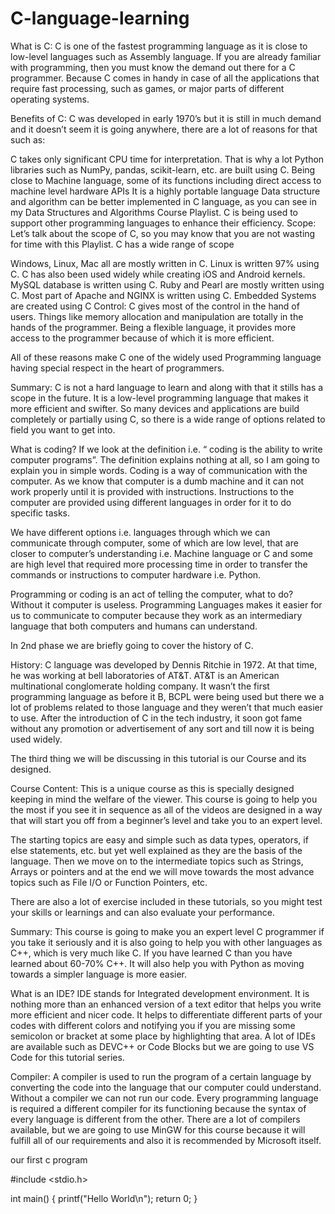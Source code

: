 # C-language-learning
What is C:
C is one of the fastest programming language as it is close to low-level languages such as Assembly language. If you are already familiar with programming, then you must know the demand out there for a C programmer. Because C comes in handy in case of all the applications that require fast processing, such as games, or major parts of different operating systems.

Benefits of C:
C was developed in early 1970’s but it is still in much demand and it doesn’t seem it is going anywhere, there are a lot of reasons for that such as:

C takes only significant CPU time for interpretation. That is why a lot Python libraries such as NumPy, pandas, scikit-learn, etc. are built using C.
Being close to Machine language, some of its functions including direct access to machine level hardware APIs
It is a highly portable language
Data structure and algorithm can be better implemented in C language, as you can see in my Data Structures and Algorithms Course Playlist.
C is being used to support other programming languages to enhance their efficiency.
Scope:
Let’s talk about the scope of C, so you may know that you are not wasting for time with this Playlist. C has a wide range of scope

Windows, Linux, Mac all are mostly written in C. Linux is written 97% using C.
C has also been used widely while creating iOS and Android kernels.
MySQL database is written using C.
Ruby and Pearl are mostly written using C.
Most part of Apache and NGINX is written using C.
Embedded Systems are created using C
Control:
C gives most of the control in the hand of users. Things like memory allocation and manipulation are totally in the hands of the programmer. Being a flexible language, it provides more access to the programmer because of which it is more efficient.

All of these reasons make C one of the widely used Programming language having special respect in the heart of programmers.

Summary:
C is not a hard language to learn and along with that it stills has a scope in the future. It is a low-level programming language that makes it more efficient and swifter. So many devices and applications are build completely or partially using C, so there is a wide range of options related to field you want to get into.

What is coding?
If we look at the definition i.e. “ coding is the ability to write computer programs”. The definition explains nothing at all, so I am going to explain you in simple words. Coding is a way of communication with the computer. As we know that computer is a dumb machine and it can not work properly until it is provided with instructions. Instructions to the computer are provided using different languages in order for it to do specific tasks.

We have different options i.e. languages through which we can communicate through computer, some of which are low level, that are closer to computer’s understanding i.e. Machine language or C and some are high level that required more processing time in order to transfer the commands or instructions to computer hardware i.e. Python.

Programming or coding is an act of telling the computer, what to do? Without it computer is useless. Programming Languages makes it easier for us to communicate to computer because they work as an intermediary language that both computers and humans can understand.

In 2nd phase we are briefly going to cover the history of C.

History:
C language was developed by Dennis Ritchie in 1972. At that time, he was working at bell laboratories of AT&T. AT&T is an American multinational conglomerate holding company. It wasn’t the first programming language as before it B, BCPL were being used but there we a lot of problems related to those language and they weren’t that much easier to use. After the introduction of C in the tech industry, it soon got fame without any promotion or advertisement of any sort and till now it is being used widely.

The third thing we will be discussing in this tutorial is our Course and its designed.

Course Content:
This is a unique course as this is specially designed keeping in mind the welfare of the viewer. This course is going to help you the most if you see it in sequence as all of the videos are designed in a way that will start you off from a beginner’s level and take you to an expert level.

The starting topics are easy and simple such as data types, operators, if else statements, etc. but yet well explained as they are the basis of the language. Then we move on to the intermediate topics such as Strings, Arrays or pointers and at the end we will move towards the most advance topics such as File I/O or Function Pointers, etc.

There are also a lot of exercise included in these tutorials, so you might test your skills or learnings and can also evaluate your performance.

Summary:
This course is going to make you an expert level C programmer if you take it seriously and it is also going to help you with other languages as C++, which is very much like C. If you have learned C than you have learned about 60-70% C++. It will also help you with Python as moving towards a simpler language is more easier.


What is an IDE?
IDE stands for Integrated development environment. It is nothing more than an enhanced version of a text editor that helps you write more efficient and nicer code. It helps to differentiate different parts of your codes with different colors and notifying you if you are missing some semicolon or bracket at some place by highlighting that area. A lot of IDEs are available such as DEVC++ or Code Blocks but we are going to use VS Code for this tutorial series.

Compiler:
A compiler is used to run the program of a certain language by converting the code into the language that our computer could understand. Without a compiler we can not run our code. Every programming language is required a different compiler for its functioning because the syntax of every language is different from the other. There are a lot of compilers available, but we are going to use MinGW for this course because it will fulfill all of our requirements and also it is recommended by Microsoft itself.


our first c program

#include <stdio.h>

int main()
{
    printf("Hello World\n");
    return 0;
}
